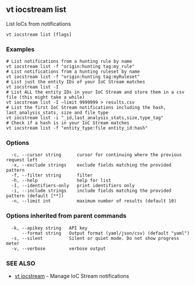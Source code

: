 ## vt iocstream list

List IoCs from notifications

```
vt iocstream list [flags]
```

### Examples

```
# List notifications from a hunting rule by name
vt iocstream list -f "origin:hunting tag:my_rule"
# List notifications from a hunting ruleset by name
vt iocstream list -f "origin:hunting tag:myRuleset"
# List just the entity IDs of your IoC Stream matches
vt iocstream list -I
# List ALL the entity IDs in your IoC Stream and store them in a csv file (this might take a while)
vt iocstream list -I –limit 9999999 > results.csv
# List the first IoC Stream notifications including the hash, last_analysis_stats, size and file type
vt iocstream list -i "_id,last_analysis_stats,size,type_tag"
# Check if a hash is in your IoC Stream matches
vt iocstream list -f "entity_type:file entity_id:hash"
```

### Options

```
  -c, --cursor string      cursor for continuing where the previous request left
  -x, --exclude strings    exclude fields matching the provided pattern
  -f, --filter string      filter
  -h, --help               help for list
  -I, --identifiers-only   print identifiers only
  -i, --include strings    include fields matching the provided pattern (default [**])
  -n, --limit int          maximum number of results (default 10)
```

### Options inherited from parent commands

```
  -k, --apikey string   API key
      --format string   Output format (yaml/json/csv) (default "yaml")
  -s, --silent          Silent or quiet mode. Do not show progress meter
  -v, --verbose         verbose output
```

### SEE ALSO

* [vt iocstream](vt_iocstream.md)	 - Manage IoC Stream notifications

